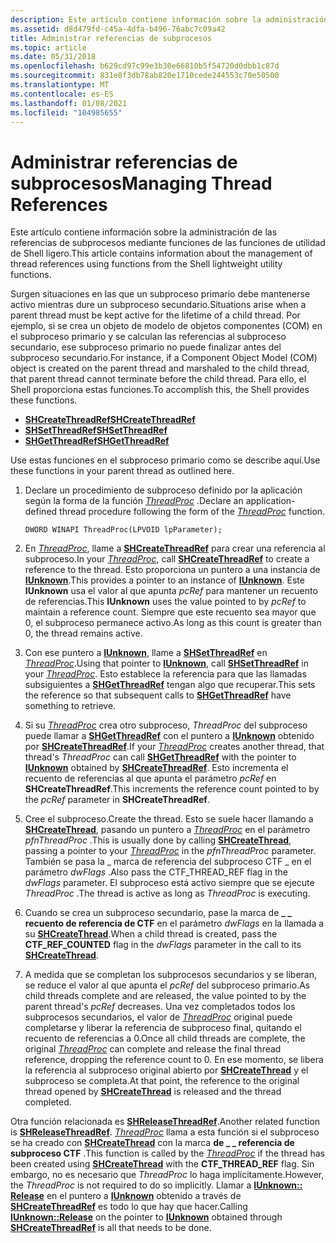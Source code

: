 ```yaml
---
description: Este artículo contiene información sobre la administración de las referencias de subprocesos mediante funciones de las funciones de utilidad de Shell ligero.
ms.assetid: d8d479fd-c45a-4dfa-b496-76abc7c09a42
title: Administrar referencias de subprocesos
ms.topic: article
ms.date: 05/31/2018
ms.openlocfilehash: b629cd97c99e3b30e66810b5f54720d0dbb1c87d
ms.sourcegitcommit: 831e8f3db78ab820e1710cede244553c70e50500
ms.translationtype: MT
ms.contentlocale: es-ES
ms.lasthandoff: 01/08/2021
ms.locfileid: "104985655"
---
```

# <a name="managing-thread-references"></a><span data-ttu-id="54a29-103">Administrar referencias de subprocesos</span><span class="sxs-lookup"><span data-stu-id="54a29-103">Managing Thread References</span></span>

<span data-ttu-id="54a29-104">Este artículo contiene información sobre la administración de las referencias de subprocesos mediante funciones de las funciones de utilidad de Shell ligero.</span><span class="sxs-lookup"><span data-stu-id="54a29-104">This article contains information about the management of thread references using functions from the Shell lightweight utility functions.</span></span>


<span data-ttu-id="54a29-105">Surgen situaciones en las que un subproceso primario debe mantenerse activo mientras dure un subproceso secundario.</span><span class="sxs-lookup"><span data-stu-id="54a29-105">Situations arise when a parent thread must be kept active for the lifetime of a child thread.</span></span> <span data-ttu-id="54a29-106">Por ejemplo, si se crea un objeto de modelo de objetos componentes (COM) en el subproceso primario y se calculan las referencias al subproceso secundario, ese subproceso primario no puede finalizar antes del subproceso secundario.</span><span class="sxs-lookup"><span data-stu-id="54a29-106">For instance, if a Component Object Model (COM) object is created on the parent thread and marshaled to the child thread, that parent thread cannot terminate before the child thread.</span></span> <span data-ttu-id="54a29-107">Para ello, el Shell proporciona estas funciones.</span><span class="sxs-lookup"><span data-stu-id="54a29-107">To accomplish this, the Shell provides these functions.</span></span>

-   [<span data-ttu-id="54a29-108">**SHCreateThreadRef**</span><span class="sxs-lookup"><span data-stu-id="54a29-108">**SHCreateThreadRef**</span></span>](/windows/desktop/api/Shlwapi/nf-shlwapi-shcreatethreadref)
-   [<span data-ttu-id="54a29-109">**SHSetThreadRef**</span><span class="sxs-lookup"><span data-stu-id="54a29-109">**SHSetThreadRef**</span></span>](/windows/desktop/api/Shlwapi/nf-shlwapi-shsetthreadref)
-   [<span data-ttu-id="54a29-110">**SHGetThreadRef**</span><span class="sxs-lookup"><span data-stu-id="54a29-110">**SHGetThreadRef**</span></span>](/windows/desktop/api/Shlwapi/nf-shlwapi-shgetthreadref)

<span data-ttu-id="54a29-111">Use estas funciones en el subproceso primario como se describe aquí.</span><span class="sxs-lookup"><span data-stu-id="54a29-111">Use these functions in your parent thread as outlined here.</span></span>

1.  <span data-ttu-id="54a29-112">Declare un procedimiento de subproceso definido por la aplicación según la forma de la función [*ThreadProc*](/previous-versions/windows/desktop/legacy/ms686736(v=vs.85)) .</span><span class="sxs-lookup"><span data-stu-id="54a29-112">Declare an application-defined thread procedure following the form of the [*ThreadProc*](/previous-versions/windows/desktop/legacy/ms686736(v=vs.85)) function.</span></span>

    ``` syntax
    DWORD WINAPI ThreadProc(LPVOID lpParameter);
    ```

2.  <span data-ttu-id="54a29-113">En [*ThreadProc*](/previous-versions/windows/desktop/legacy/ms686736(v=vs.85)), llame a [**SHCreateThreadRef**](/windows/desktop/api/Shlwapi/nf-shlwapi-shcreatethreadref) para crear una referencia al subproceso.</span><span class="sxs-lookup"><span data-stu-id="54a29-113">In your [*ThreadProc*](/previous-versions/windows/desktop/legacy/ms686736(v=vs.85)), call [**SHCreateThreadRef**](/windows/desktop/api/Shlwapi/nf-shlwapi-shcreatethreadref) to create a reference to the thread.</span></span> <span data-ttu-id="54a29-114">Esto proporciona un puntero a una instancia de [**IUnknown**](/windows/win32/api/unknwn/nn-unknwn-iunknown).</span><span class="sxs-lookup"><span data-stu-id="54a29-114">This provides a pointer to an instance of [**IUnknown**](/windows/win32/api/unknwn/nn-unknwn-iunknown).</span></span> <span data-ttu-id="54a29-115">Este **IUnknown** usa el valor al que apunta *pcRef* para mantener un recuento de referencias.</span><span class="sxs-lookup"><span data-stu-id="54a29-115">This **IUnknown** uses the value pointed to by *pcRef* to maintain a reference count.</span></span> <span data-ttu-id="54a29-116">Siempre que este recuento sea mayor que 0, el subproceso permanece activo.</span><span class="sxs-lookup"><span data-stu-id="54a29-116">As long as this count is greater than 0, the thread remains active.</span></span>
3.  <span data-ttu-id="54a29-117">Con ese puntero a [**IUnknown**](/windows/win32/api/unknwn/nn-unknwn-iunknown), llame a [**SHSetThreadRef**](/windows/desktop/api/Shlwapi/nf-shlwapi-shsetthreadref) en [*ThreadProc*](/previous-versions/windows/desktop/legacy/ms686736(v=vs.85)).</span><span class="sxs-lookup"><span data-stu-id="54a29-117">Using that pointer to [**IUnknown**](/windows/win32/api/unknwn/nn-unknwn-iunknown), call [**SHSetThreadRef**](/windows/desktop/api/Shlwapi/nf-shlwapi-shsetthreadref) in your [*ThreadProc*](/previous-versions/windows/desktop/legacy/ms686736(v=vs.85)).</span></span> <span data-ttu-id="54a29-118">Esto establece la referencia para que las llamadas subsiguientes a [**SHGetThreadRef**](/windows/desktop/api/Shlwapi/nf-shlwapi-shgetthreadref) tengan algo que recuperar.</span><span class="sxs-lookup"><span data-stu-id="54a29-118">This sets the reference so that subsequent calls to [**SHGetThreadRef**](/windows/desktop/api/Shlwapi/nf-shlwapi-shgetthreadref) have something to retrieve.</span></span>
4.  <span data-ttu-id="54a29-119">Si su [*ThreadProc*](/previous-versions/windows/desktop/legacy/ms686736(v=vs.85)) crea otro subproceso, *ThreadProc* del subproceso puede llamar a [**SHGetThreadRef**](/windows/desktop/api/Shlwapi/nf-shlwapi-shgetthreadref) con el puntero a [**IUnknown**](/windows/win32/api/unknwn/nn-unknwn-iunknown) obtenido por [**SHCreateThreadRef**](/windows/desktop/api/Shlwapi/nf-shlwapi-shcreatethreadref).</span><span class="sxs-lookup"><span data-stu-id="54a29-119">If your [*ThreadProc*](/previous-versions/windows/desktop/legacy/ms686736(v=vs.85)) creates another thread, that thread's *ThreadProc* can call [**SHGetThreadRef**](/windows/desktop/api/Shlwapi/nf-shlwapi-shgetthreadref) with the pointer to [**IUnknown**](/windows/win32/api/unknwn/nn-unknwn-iunknown) obtained by [**SHCreateThreadRef**](/windows/desktop/api/Shlwapi/nf-shlwapi-shcreatethreadref).</span></span> <span data-ttu-id="54a29-120">Esto incrementa el recuento de referencias al que apunta el parámetro *pcRef* en **SHCreateThreadRef**.</span><span class="sxs-lookup"><span data-stu-id="54a29-120">This increments the reference count pointed to by the *pcRef* parameter in **SHCreateThreadRef**.</span></span>
5.  <span data-ttu-id="54a29-121">Cree el subproceso.</span><span class="sxs-lookup"><span data-stu-id="54a29-121">Create the thread.</span></span> <span data-ttu-id="54a29-122">Esto se suele hacer llamando a [**SHCreateThread**](/windows/desktop/api/Shlwapi/nf-shlwapi-shcreatethread), pasando un puntero a [*ThreadProc*](/previous-versions/windows/desktop/legacy/ms686736(v=vs.85)) en el parámetro *pfnThreadProc* .</span><span class="sxs-lookup"><span data-stu-id="54a29-122">This is usually done by calling [**SHCreateThread**](/windows/desktop/api/Shlwapi/nf-shlwapi-shcreatethread), passing a pointer to your [*ThreadProc*](/previous-versions/windows/desktop/legacy/ms686736(v=vs.85)) in the *pfnThreadProc* parameter.</span></span> <span data-ttu-id="54a29-123">También se pasa la \_ marca de referencia del subproceso CTF \_ en el parámetro *dwFlags* .</span><span class="sxs-lookup"><span data-stu-id="54a29-123">Also pass the CTF\_THREAD\_REF flag in the *dwFlags* parameter.</span></span> <span data-ttu-id="54a29-124">El subproceso está activo siempre que se ejecute *ThreadProc* .</span><span class="sxs-lookup"><span data-stu-id="54a29-124">The thread is active as long as *ThreadProc* is executing.</span></span>
6.  <span data-ttu-id="54a29-125">Cuando se crea un subproceso secundario, pase la marca de **\_ \_ recuento de referencia de CTF** en el parámetro *dwFlags* en la llamada a su [**SHCreateThread**](/windows/desktop/api/Shlwapi/nf-shlwapi-shcreatethread).</span><span class="sxs-lookup"><span data-stu-id="54a29-125">When a child thread is created, pass the **CTF\_REF\_COUNTED** flag in the *dwFlags* parameter in the call to its [**SHCreateThread**](/windows/desktop/api/Shlwapi/nf-shlwapi-shcreatethread).</span></span>
7.  <span data-ttu-id="54a29-126">A medida que se completan los subprocesos secundarios y se liberan, se reduce el valor al que apunta el *pcRef* del subproceso primario.</span><span class="sxs-lookup"><span data-stu-id="54a29-126">As child threads complete and are released, the value pointed to by the parent thread's *pcRef* decreases.</span></span> <span data-ttu-id="54a29-127">Una vez completados todos los subprocesos secundarios, el valor de [*ThreadProc*](/previous-versions/windows/desktop/legacy/ms686736(v=vs.85)) original puede completarse y liberar la referencia de subproceso final, quitando el recuento de referencias a 0.</span><span class="sxs-lookup"><span data-stu-id="54a29-127">Once all child threads are complete, the original [*ThreadProc*](/previous-versions/windows/desktop/legacy/ms686736(v=vs.85)) can complete and release the final thread reference, dropping the reference count to 0.</span></span> <span data-ttu-id="54a29-128">En ese momento, se libera la referencia al subproceso original abierto por [**SHCreateThread**](/windows/desktop/api/Shlwapi/nf-shlwapi-shcreatethread) y el subproceso se completa.</span><span class="sxs-lookup"><span data-stu-id="54a29-128">At that point, the reference to the original thread opened by [**SHCreateThread**](/windows/desktop/api/Shlwapi/nf-shlwapi-shcreatethread) is released and the thread completed.</span></span>

<span data-ttu-id="54a29-129">Otra función relacionada es [**SHReleaseThreadRef**](/windows/desktop/api/Shlwapi/nf-shlwapi-shreleasethreadref).</span><span class="sxs-lookup"><span data-stu-id="54a29-129">Another related function is [**SHReleaseThreadRef**](/windows/desktop/api/Shlwapi/nf-shlwapi-shreleasethreadref).</span></span> <span data-ttu-id="54a29-130">[*ThreadProc*](/previous-versions/windows/desktop/legacy/ms686736(v=vs.85)) llama a esta función si el subproceso se ha creado con [**SHCreateThread**](/windows/desktop/api/Shlwapi/nf-shlwapi-shcreatethread) con la marca **de \_ \_ referencia de subproceso CTF** .</span><span class="sxs-lookup"><span data-stu-id="54a29-130">This function is called by the [*ThreadProc*](/previous-versions/windows/desktop/legacy/ms686736(v=vs.85)) if the thread has been created using [**SHCreateThread**](/windows/desktop/api/Shlwapi/nf-shlwapi-shcreatethread) with the **CTF\_THREAD\_REF** flag.</span></span> <span data-ttu-id="54a29-131">Sin embargo, no es necesario que *ThreadProc* lo haga implícitamente.</span><span class="sxs-lookup"><span data-stu-id="54a29-131">However, the *ThreadProc* is not required to do so implicitly.</span></span> <span data-ttu-id="54a29-132">Llamar a [**IUnknown:: Release**](/windows/win32/api/unknwn/nf-unknwn-iunknown-release) en el puntero a [**IUnknown**](/windows/win32/api/unknwn/nn-unknwn-iunknown) obtenido a través de [**SHCreateThreadRef**](/windows/desktop/api/Shlwapi/nf-shlwapi-shcreatethreadref) es todo lo que hay que hacer.</span><span class="sxs-lookup"><span data-stu-id="54a29-132">Calling [**IUnknown::Release**](/windows/win32/api/unknwn/nf-unknwn-iunknown-release) on the pointer to [**IUnknown**](/windows/win32/api/unknwn/nn-unknwn-iunknown) obtained through [**SHCreateThreadRef**](/windows/desktop/api/Shlwapi/nf-shlwapi-shcreatethreadref) is all that needs to be done.</span></span>

 

 
